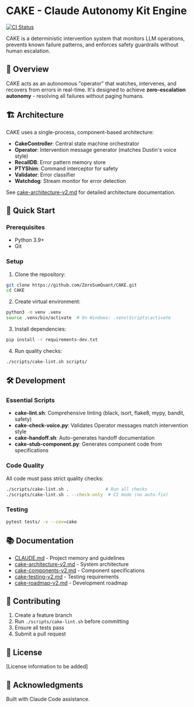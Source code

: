 # CAKE - Claude Autonomy Kit Engine

[![CI Status](https://github.com/ZeroSumQuant/CAKE/actions/workflows/ci.yml/badge.svg)](https://github.com/ZeroSumQuant/CAKE/actions/workflows/ci.yml)

CAKE is a deterministic intervention system that monitors LLM operations, prevents known failure patterns, and enforces safety guardrails without human escalation.

## 🎯 Overview

CAKE acts as an autonomous "operator" that watches, intervenes, and recovers from errors in real-time. It's designed to achieve **zero-escalation autonomy** - resolving all failures without paging humans.

## 🏗️ Architecture

CAKE uses a single-process, component-based architecture:

- **CakeController**: Central state machine orchestrator
- **Operator**: Intervention message generator (matches Dustin's voice style)
- **RecallDB**: Error pattern memory store
- **PTYShim**: Command interceptor for safety
- **Validator**: Error classifier
- **Watchdog**: Stream monitor for error detection

See [cake-architecture-v2.md](cake-architecture-v2.md) for detailed architecture documentation.

## 🚀 Quick Start

### Prerequisites
- Python 3.9+
- Git

### Setup

1. Clone the repository:
```bash
git clone https://github.com/ZeroSumQuant/CAKE.git
cd CAKE
```

2. Create virtual environment:
```bash
python3 -m venv .venv
source .venv/bin/activate  # On Windows: .venv\Scripts\activate
```

3. Install dependencies:
```bash
pip install -r requirements-dev.txt
```

4. Run quality checks:
```bash
./scripts/cake-lint.sh scripts/
```

## 🛠️ Development

### Essential Scripts

- **cake-lint.sh**: Comprehensive linting (black, isort, flake8, mypy, bandit, safety)
- **cake-check-voice.py**: Validates Operator messages match intervention style
- **cake-handoff.sh**: Auto-generates handoff documentation
- **cake-stub-component.py**: Generates component code from specifications

### Code Quality

All code must pass strict quality checks:
```bash
./scripts/cake-lint.sh .              # Run all checks
./scripts/cake-lint.sh . --check-only  # CI mode (no auto-fix)
```

### Testing

```bash
pytest tests/ -v --cov=cake
```

## 📚 Documentation

- [CLAUDE.md](CLAUDE.md) - Project memory and guidelines
- [cake-architecture-v2.md](cake-architecture-v2.md) - System architecture
- [cake-components-v2.md](cake-components-v2.md) - Component specifications
- [cake-testing-v2.md](cake-testing-v2.md) - Testing requirements
- [cake-roadmap-v2.md](cake-roadmap-v2.md) - Development roadmap

## 🤝 Contributing

1. Create a feature branch
2. Run `./scripts/cake-lint.sh` before committing
3. Ensure all tests pass
4. Submit a pull request

## 📄 License

[License information to be added]

## 🙏 Acknowledgments

Built with Claude Code assistance.